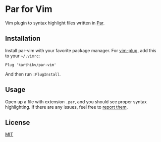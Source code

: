 # Par for Vim
Vim plugin to syntax highlight files written in [Par](https://par-lang.org).

## Installation
Install par-vim with your favorite package manager. For
[vim-plug](https://github.com/junegunn/vim-plug), add this to your `~/.vimrc`:

```vim
Plug 'karthikv/par-vim'
```

And then run `:PlugInstall`.

## Usage
Open up a file with extension `.par`, and you should see proper syntax
highlighting. If there are any issues, feel free to [report
them](https://github.com/karthikv/par/issues/new).

## License
[MIT](LICENSE)
